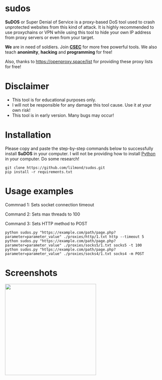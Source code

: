 # sudos

**SuDOS** or Super Denial of Service is a proxy-based DoS tool used to crash unprotected websites from this kind of attack. It is highly recommended to use proxychains or VPN while using this tool to hide your own IP address from proxy servers or even from your target.

**We** are in need of soldiers. Join **[CSEC](https://discord.com/invite/dZSDbjJPHx)** for more free powerful tools. We also teach **anonimity**, **hacking** and **programming** for free!

Also, thanks to https://openproxy.space/list for providing these proxy lists for free!

# Disclaimer
- This tool is for educational purposes only.
- I will not be responsible for any damage this tool cause. Use it at your own risk!
- This tool is in early version. Many bugs may occur!

# Installation
Please copy and paste the step-by-step commands below to successfully install **SuDOS** in your computer. I will not be providing how to install [Python](https://python.org/) in your computer. Do some research!
```
git clone https://github.com/lilmond/sudos.git
pip install -r requirements.txt
```

# Usage examples
Commnad 1: Sets socket connection timeout

Command 2: Sets max threads to 100

Command 3: Sets HTTP method to POST
```
python sudos.py "https://example.com/path/page.php?parameter=parameter_value" ./proxies/http/1.txt http --timeout 5
python sudos.py "https://example.com/path/page.php?parameter=parameter_value" ./proxies/socks5/1.txt socks5 -t 100
python sudos.py "https://example.com/path/page.php?parameter=parameter_value" ./proxies/socks4/1.txt socks4 -m POST
```

# Screenshots
<img src="https://raw.githubusercontent.com/lilmond/sudos/main/screenshots/sudos_1.jpg" width=300/>
